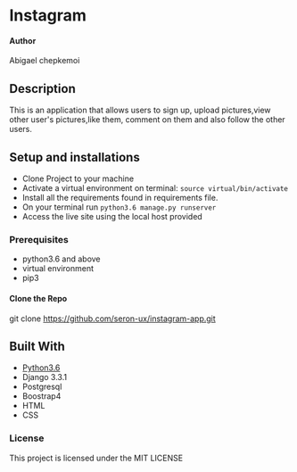# Instagram

#### Author
Abigael chepkemoi


## Description
This is an application that allows users to sign up, upload pictures,view other user's pictures,like them, comment on them and also follow the other users.

 
## Setup and installations

* Clone Project to your machine
* Activate a virtual environment on terminal: `source virtual/bin/activate`
* Install all the requirements found in requirements file.
* On your terminal run `python3.6 manage.py runserver`
* Access the live site using the local host provided



### Prerequisites
* python3.6 and above
* virtual environment
* pip3

#### Clone the Repo 
git clone https://github.com/seron-ux/instagram-app.git



        
## Built With

* [Python3.6](https://docs.python.org/3/)
* Django 3.3.1
* Postgresql 
* Boostrap4
* HTML
* CSS


### License
This project is licensed under the MIT LICENSE
